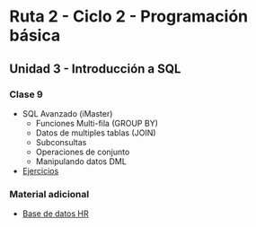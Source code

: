 # Ruta 2 - Ciclo 2 - Programación básica

## Unidad 3 - Introducción a SQL
### Clase 9
* SQL Avanzado (iMaster)
  * Funciones Multi-fila (GROUP BY)
  * Datos de multiples tablas (JOIN)
  * Subconsultas
  * Operaciones de conjunto
  * Manipulando datos DML
* [Ejercicios](ejercicios.md)

### Material adicional
* [Base de datos HR](../clase08/assets/hr.db)
